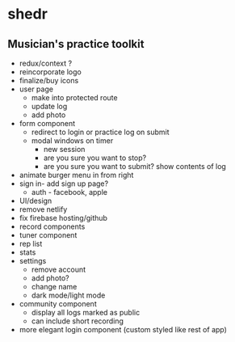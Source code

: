 # shedr
## Musician's practice toolkit


* redux/context ?
* reincorporate logo
* finalize/buy icons
* user page
  * make into protected route
  * update log
  * add photo
* form component
  <!-- * set start time on timer start -->
  <!-- * fix date for db -->
  <!-- * stop and pause timer then set time before submit -->
  * redirect to login or practice log on submit
  * modal windows on timer
    * new session
    * are you sure you want to stop?
    * are you sure you want to submit? show contents of log
* animate burger menu in from right
* sign in- add sign up page?
  * auth - facebook, apple
* UI/design
* remove netlify
* fix firebase hosting/github 
* record components
* tuner component
* rep list
* stats
* settings
  * remove account
  * add photo?
  * change name
  * dark mode/light mode
* community component
  * display all logs marked as public
  * can include short recording
* more elegant login component (custom styled like rest of app)